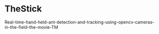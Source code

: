 # TheStick
Real-time-hand-held-ant-detection-and-tracking-using-opencv-cameras-in-the-field-the-movie-TM
